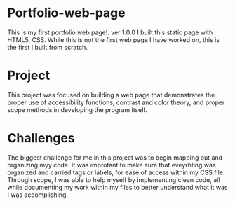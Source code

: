 # Portfolio-web-page
This is my first portfolio web page!. ver 1.0.0
I built this static page with HTML5, CSS.
While this is not the first web page I have worked on, this is the first I built from scratch.

# Project
This project was focused on building a web page that demonstrates the proper use of accessibility functions, contrast and color theory,
and proper scope methods in developing the program itself.

# Challenges
The biggest challenge for me in this project was to begin mapping out and organizing myy code. It was improtant to make sure that eveyrhting was organized and carried tags or labels, for ease of access within my CSS file. Through scope, I was able to help myself by implementing clean code, all while documenting my work within my files to better understand what it was I was accomplishing.
